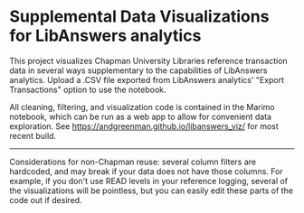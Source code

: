 # Supplemental Data Visualizations for LibAnswers analytics

This project visualizes Chapman University Libraries reference transaction data in several ways supplementary to the capabilities of LibAnswers analytics. Upload a .CSV file exported from LibAnswers analytics' "Export Transactions" option to use the notebook.

All cleaning, filtering, and visualization code is contained in the Marimo notebook, which can be run as a web app to allow for convenient data exploration. See https://andgreenman.github.io/libanswers_viz/ for most recent build.

-----
Considerations for non-Chapman reuse: several column filters are hardcoded, and may break if your data does not have those columns. For example, if you don't use READ levels in your reference logging, several of the visualizations will be pointless, but you can easily edit these parts of the code out if desired.

